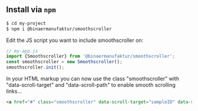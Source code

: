 ## Install via `npm`

```sh
$ cd my-project
$ npm i @binaermanufaktur/smoothscroller
```

Edit the JS script you want to include smoothscroller on:

```js
// my-app.js
import {Smoothscroller} from '@binaermanufaktur/smoothscroller';
const smoothscroller = new Smoothscroller();
smoothscroller.init();
```

In your HTML markup you can now use the class "smoothscroller" with "data-scroll-target" and "data-scroll-path" to enable smooth scrolling links...

```html
<a href="#" class="smoothscroller" data-scroll-target="sampleID" data-scroll-path="/path/to/target/">sampleAnchor</a>